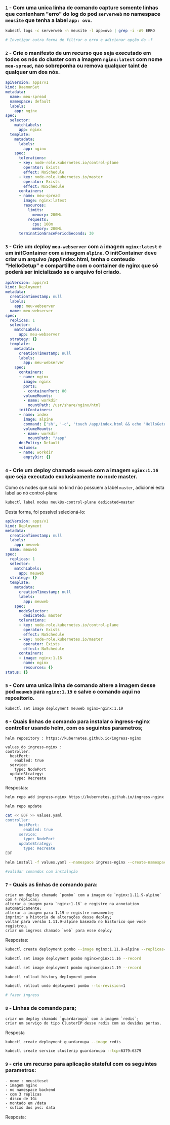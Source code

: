 ### ```1``` - Com uma unica linha de comando capture somente linhas que contenham "erro" do log do pod `serverweb` no namespace `meusite` que tenha a label `app: ovo`.

```bash
kubectl logs -c serverweb -n meusite -l app=ovo | grep -i -A9 ERRO

# Invetigar outra forma de filtrar o erro e adicionar opção do -f
```
### ```2``` - Crie o manifesto de um recurso que seja executado em todos os nós do cluster com a imagem `nginx:latest` com nome `meu-spread`, nao sobreponha ou remova qualquer taint de qualquer um dos nós.

```yaml
apiVersion: apps/v1
kind: DaemonSet
metadata:
  name: meu-spread
  namespace: default
  labels:
    app: nginx
spec:
  selector:
    matchLabels:
      app: nginx
  template:
    metadata:
      labels:
        app: nginx
    spec:
      tolerations:
      - key: node-role.kubernetes.io/control-plane
        operator: Exists
        effect: NoSchedule
      - key: node-role.kubernetes.io/master
        operator: Exists
        effect: NoSchedule
      containers:
      - name: meu-spread
        image: nginx:latest
        resources:
          limits:
            memory: 200Mi
          requests:
            cpu: 100m
            memory: 200Mi
      terminationGracePeriodSeconds: 30
```

### ```3``` - Crie um deploy `meu-webserver` com a imagem `nginx:latest` e um initContainer com a imagem `alpine`. O initContainer deve criar um arquivo /app/index.html, tenha o conteudo "HelloGetup" e compartilhe com o container de nginx que só poderá ser inicializado se o arquivo foi criado.

```yaml
apiVersion: apps/v1
kind: Deployment
metadata:
  creationTimestamp: null
  labels:
    app: meu-webserver
  name: meu-webserver
spec:
  replicas: 1
  selector:
    matchLabels:
      app: meu-webserver
  strategy: {}
  template:
    metadata:
      creationTimestamp: null
      labels:
        app: meu-webserver
    spec:
      containers:
      - name: nginx
        image: nginx
        ports:
        - containerPort: 80
        volumeMounts:
        - name: workdir
          mountPath: /usr/share/nginx/html
      initContainers:
      - name: index
        image: alpine
        command: ['sh', '-c', 'touch /app/index.html && echo "HelloGetup" > /app/index.html']
        volumeMounts:
        - name: workdir
          mountPath: "/app"
      dnsPolicy: Default
      volumes:
      - name: workdir
        emptyDir: {}
```

### ```4``` - Crie um deploy chamado `meuweb` com a imagem `nginx:1.16` que seja executado exclusivamente no node master.

Como os nodes que subi no kind não possuem a label ```master```, adicionei esta label ao nó control-plane

```bash
kubectl label nodes meuk8s-control-plane dedicated=master
```
Desta forma, foi possível selecioná-lo:

```yaml
apiVersion: apps/v1
kind: Deployment
metadata:
  creationTimestamp: null
  labels:
    app: meuweb
  name: meuweb
spec:
  replicas: 1
  selector:
    matchLabels:
      app: meuweb
  strategy: {}
  template:
    metadata:
      creationTimestamp: null
      labels:
        app: meuweb
    spec:
      nodeSelector:
        dedicated: master
      tolerations:
      - key: node-role.kubernetes.io/control-plane
        operator: Exists
        effect: NoSchedule
      - key: node-role.kubernetes.io/master
        operator: Exists
        effect: NoSchedule
      containers:
      - image: nginx:1.16
        name: nginx
        resources: {}
status: {}
```

### ```5``` - Com uma unica linha de comando altere a imagem desse pod `meuweb` para `nginx:1.19` e salve o comando aqui no repositorio.

```bash
kubectl set image deployment meuweb nginx=nginx:1.19
```

### ```6``` - Quais linhas de comando para instalar o ingress-nginx controller usando helm, com os seguintes parametros;

    helm repository : https://kubernetes.github.io/ingress-nginx

    values do ingress-nginx : 
    controller:
      hostPort:
        enabled: true
      service:
        type: NodePort
      updateStrategy:
        type: Recreate


Respostas:

```bash
helm repo add ingress-nginx https://kubernetes.github.io/ingress-nginx

helm repo update

cat << EOF >> values.yaml
controller:
      hostPort:
        enabled: true
      service:
        type: NodePort
      updateStrategy:
        type: Recreate
EOF

helm install -f values.yaml --namespace ingress-nginx --create-namespace --name=ingress-nginx ingress-nginx/ingress-nginx

#validar comandos com instalação
```

### ```7``` - Quais as linhas de comando para: 

    criar um deploy chamado `pombo` com a imagem de `nginx:1.11.9-alpine` com 4 réplicas;
    alterar a imagem para `nginx:1.16` e registre na annotation automaticamente;
    alterar a imagem para 1.19 e registre novamente; 
    imprimir a historia de alterações desse deploy;
    voltar para versão 1.11.9-alpine baseado no historico que voce registrou.
    criar um ingress chamado `web` para esse deploy

Respostas:

```bash
kubectl create deployment pombo --image nginx:1.11.9-alpine --replicas=4

kubectl set image deployment pombo nginx=nginx:1.16 --record

kubectl set image deployment pombo nginx=nginx:1.19 --record

kubectl rollout history deployment pombo

kubectl rollout undo deployment pombo --to-revision=1

# fazer ingress
```

### ```8``` - Linhas de comando para; 

    criar um deploy chamado `guardaroupa` com a imagem `redis`;
    criar um serviço do tipo ClusterIP desse redis com as devidas portas.

Resposta

```bash
kubectl create deployment guardaroupa --image redis

kubectl create service clusterip guardaroupa --tcp=6379:6379
```

### ```9``` - crie um recurso para aplicação stateful com os seguintes parametros:

    - nome : meusiteset
    - imagem nginx 
    - no namespace backend
    - com 3 réplicas
    - disco de 1Gi
    - montado em /data
    - sufixo dos pvc: data

Resposta:

```bash

```